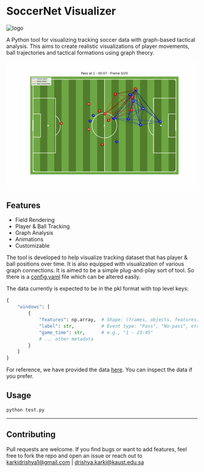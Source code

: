 # SoccerNet Visualizer

![logo](../doc/images/soccernet.png)

A Python tool for visualizing tracking soccer data with graph-based tactical analysis. This aims to create realistic visualizations of player movements, ball trajectories and tactical formations using graph theory.


![visualization](visualizations/Pass_1_0007_20250526_134504.gif)


## Features

- Field Rendering
- Player & Ball Tracking
- Graph Analysis
- Animations
- Customizable

The tool is developed to help visualize tracking dataset that has player & ball positions over time. It is also equipped with visualization of various graph connections. It is aimed to be a simple plug-and-play sort of tool. So there is a [config.yaml](config.yaml) file which can be altered easily.

The data currently is expected to be in the pkl format with top level keys:

```python
{
    "windows": [
        {
            "features": np.array,  # Shape: (frames, objects, features)
            "label": str,          # Event type: "Pass", "No-pass", etc.
            "game_time": str,      # e.g., "1 - 23:45"
            # ... other metadata
        }
    ]
}
```

For reference, we have provided the data [here](tracking_data/data/test_windows.pkl). You can inspect the data if you prefer.

## Usage

```bash
python test.py
```

-------------------------------------

## Contributing

Pull requests are welcome. If you find bugs or want to add features, feel free to fork the repo and open an issue or reach out to karkidrishya1@gmail.com | drishya.karki@kaust.edu.sa

